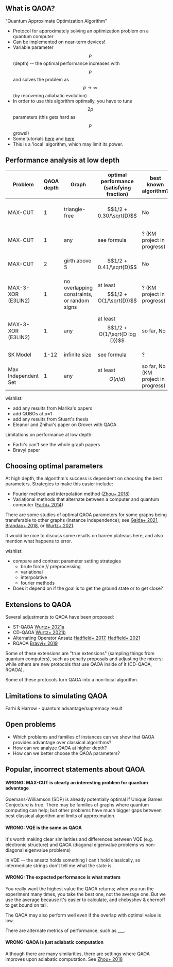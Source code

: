 ## What is QAOA?

"Quantum Approximate Optimization Algorithm"

* Protocol for approximately solving an optimization problem on a quantum computer
* Can be implemented on near-term devices!
* Variable parameter $$p$$ (depth) -- the optimal performance increases with $$p$$ and solves the problem as $$p \to \infty$$ (by recovering adiabatic evolution)
* In order to use this algorithm optimally, you have to tune $$2p$$ parameters (this gets hard as $$p$$ grows!)
* Some tutorials [here](https://pennylane.ai/qml/demos/tutorial_qaoa_maxcut.html) and [here](https://qiskit.org/textbook/ch-applications/qaoa.html)
* This is a 'local' algorithm, which may limit its power.

## Performance analysis at low depth

| Problem             | QAOA depth | Graph                                       | optimal performance (satisfying fraction) | best known algorithm?               | Papers                                                                                                                                           |
|---------------------|------------|---------------------------------------------|-------------------------------------------|-------------------------------------|--------------------------------------------------------------------------------------------------------------------------------------------------|
| MAX-CUT             | 1          | triangle-free                               | $$1/2 + 0.30/\sqrt{D}$$                   | No                                  | [Wang+ 2018](https://arxiv.org/abs/1706.02998), [Hastings 2019](https://arxiv.org/abs/1905.07047)                                                |
| MAX-CUT             | 1          | any                                         | see formula                               | ? (KM project in progress)          | [Wang+ 2018](https://arxiv.org/abs/1706.02998), [Hastings 2019](https://arxiv.org/abs/1905.07047)                                                |
| MAX-CUT             | 2          | girth above 5                               | $$1/2 + 0.41/\sqrt{D}$$                   | No                                  | [Marwaha 2021](https://arxiv.org/abs/2101.05513)                                                                                                 |
| MAX-3-XOR (E3LIN2)  | 1          | no overlapping constraints, or random signs | at least $$1/2 + O(1/\sqrt{D})$$          | ? (KM project in progress)          | [Farhi+ 2015](https://arxiv.org/abs/1412.6062v2), [Barak+ 2015](https://arxiv.org/abs/1505.03424), [Lin+ 2016](https://arxiv.org/abs/1601.01744) |
| MAX-3-XOR (E3LIN2)  | 1          | any                                         | at least $$1/2 + O(1/\sqrt{D log D})$$    | so far, No                          | [Farhi+ 2015](https://arxiv.org/abs/1412.6062v2), [Barak+ 2015](https://arxiv.org/abs/1505.03424)                                                |
| SK Model            | 1-12       | infinite size                               | see formula                               | ?                                   | [Farhi+ 2019](https://arxiv.org/abs/1910.08187)                                                                                                  |
| Max Independent Set | 1          | any                                         | at least $$O(n/d)$$                       | so far, No (KM project in progress) | [Farhi+ 2020](https://arxiv.org/abs/2004.09002)                                                                                                  |

wishlist:
* add any results from Marika's papers
* add QUBOs at p=1
* add any results from Stuart's thesis
* Eleanor and Zhihui's paper on Grover with QAOA

Limitations on performance at low depth:
* Farhi's can't see the whole graph papers
* Bravyi paper


## Choosing optimal parameters


At high depth, the algorithm's success is dependent on choosing the best parameters. Strategies to make this easier include:
* Fourier method and interpolation method ([Zhou+ 2018](https://arxiv.org/abs/1812.01041))
* Variational methods that alternate between a computer and quantum computer ([Farhi+ 2014](https://arxiv.org/abs/1411.4028))

There are some studies of optimal QAOA parameters for some graphs being transferable to other graphs (instance independence); see [Galda+ 2021](https://arxiv.org/abs/2106.07531), [Brandao+ 2018](https://arxiv.org/abs/1812.04170), or [Wurtz+ 2021](https://arxiv.org/abs/2107.00677).


It would be nice to discuss some results on barren plateaus here, and also mention what happens to error.

wishlist:
* compare and contrast parameter setting strategies
    * brute force // preprocessing
    * variational
    * interpolative
    * fourier methods
* Does it depend on if the goal is to get the ground state or to get close?

## Extensions to QAOA

Several adjustments to QAOA have been proposed:
* ST-QAOA [Wurtz+ 2021a](https://arxiv.org/abs/2103.17065)
* CD-QAOA [Wurtz+ 2021b](https://arxiv.org/abs/2106.15645)
* Alternating Operator Ansatz [Hadfield+ 2017](https://arxiv.org/abs/1709.03489), [Hadfield+ 2021](https://arxiv.org/abs/2105.06996)
* RQAOA [Bravyi+ 2019](https://arxiv.org/abs/1910.08980)

Some of these extensions are "true extensions" (sampling things from quantum computers), such as penalty proposals and adjusting the mixers; while others are new protocols that use QAOA inside of it (CD-QAOA, RQAOA).

Some of these protocols turn QAOA into a non-local algorithm.

## Limitations to simulating QAOA

Farhi & Harrow - quantum advantage/supremacy result


## Open problems

* Which problems and families of instances can we show that QAOA provides advantage over classical algorithms?
* How can we analyze QAOA at higher depth?
* How can we better choose the QAOA parameters?

## Popular, incorrect statements about QAOA

####  WRONG: MAX-CUT is clearly an interesting problem for quantum advantage
Goemans-Williamson (SDP) is already potentially optimal if Unique Games Conjecture is true. There may be families of graphs where quantum computing can help; but other problems have much bigger gaps between best classical algorithm and limits of approximation.

####  WRONG: VQE is the same as QAOA
It's worth making clear similarities and differences between VQE (e.g. electronic structure) and QAOA (diagonal eigenvalue problems vs non-diagonal eigenvalue problems)

In VQE -- the ansatz holds something I can't hold classically, so intermediate strings don't tell me what the state is.

####  WRONG: The expected performance is what matters

You really want the highest value the QAOA returns; when you run the experiment many times, you take the best one, not the average one. But we use the average because it's easier to calculate, and chebyshev & chernoff to get bound on tail.

The QAOA may also perform well even if the overlap with optimal value is low.

There are alternate metrics of performance, such as ___.

####  WRONG: QAOA is just adiabatic computation

Although there are many similarities, there are settings where QAOA improves upon adiabatic computation. See [Zhou+ 2018](https://arxiv.org/abs/1812.01041)
